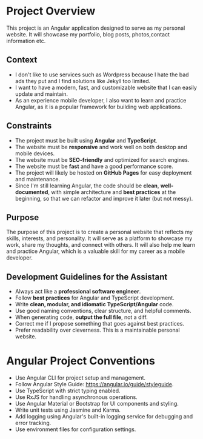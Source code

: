 # Project Overview

This project is an Angular application designed to serve as my personal website. It will
showcase my portfolio, blog posts, photos,contact information etc.

## Context

- I don't like to use services such as Wordpress because I hate the bad ads they put
and I find solutions like Jekyll too limited.
- I want to have a modern, fast, and customizable website that I can easily update and
maintain.
- As an experience mobile developer, I also want to learn and practice Angular, as it is
a popular framework for building web applications.

## Constraints

- The project must be built using **Angular** and **TypeScript**.
- The website must be **responsive** and work well on both desktop and mobile devices.
- The website must be **SEO-friendly** and optimized for search engines.
- The website must be **fast** and have a good performance score.
- The project will likely be hosted on **GitHub Pages** for easy deployment and
maintenance.
- Since I'm still learning Angular, the code should be **clean**, **well-documented**,
with simple architecture and **best practices** at the beginning, so that we can
refactor and improve it later (but not messy).

## Purpose

The purpose of this project is to create a personal website that reflects my skills,
interests, and personality. It will serve as a platform to showcase my work, share my
thoughts, and connect with others. It will also help me learn and practice Angular,
which is a valuable skill for my career as a mobile developer.

## Development Guidelines for the Assistant

- Always act like a **professional software engineer**.
- Follow **best practices** for Angular and TypeScript development.
- Write **clean, modular, and idiomatic TypeScript/Angular** code.
- Use good naming conventions, clear structure, and helpful comments.
- When generating code, **output the full file**, not a diff.
- Correct me if I propose something that goes against best practices.
- Prefer readability over cleverness. This is a maintainable personal website.


# Angular Project Conventions
- Use Angular CLI for project setup and management.
- Follow Angular Style Guide: https://angular.io/guide/styleguide.
- Use TypeScript with strict typing enabled.
- Use RxJS for handling asynchronous operations.
- Use Angular Material or Bootstrap for UI components and styling.
- Write unit tests using Jasmine and Karma.
- Add logging using Angular's built-in logging service for debugging and error tracking.
- Use environment files for configuration settings.
